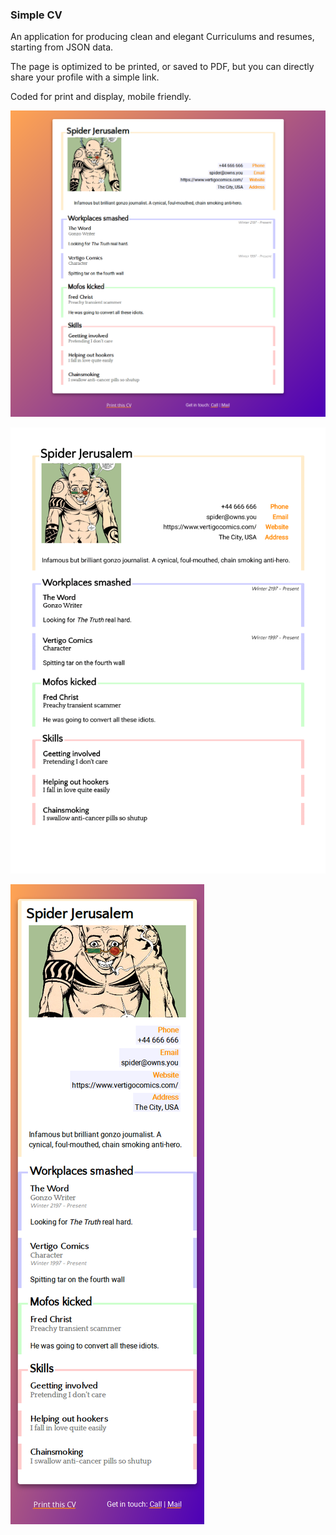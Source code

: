 ### Simple CV
An application for producing clean and elegant Curriculums and resumes, starting from JSON data.

The page is optimized to be printed, or saved to PDF, but you can directly share your profile with a simple link.

Coded for print and display, mobile friendly.

![Web Screenshot](https://raw.githubusercontent.com/ghzmdr/simplecv/develop/docs/img/web.png)

![PDF Screenshot](https://raw.githubusercontent.com/ghzmdr/simplecv/develop/docs/img/print.png)

![Mobile Screenshot](https://raw.githubusercontent.com/ghzmdr/simplecv/develop/docs/img/mobile.png)
